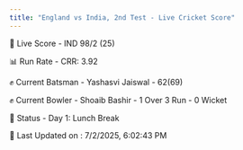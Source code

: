```yaml
---
title: "England vs India, 2nd Test - Live Cricket Score"
---
```


🔴 Live Score - IND 98/2 (25)  

📊 Run Rate - CRR: 3.92  

✊ Current Batsman - Yashasvi Jaiswal - 62(69)  

✊ Current Bowler - Shoaib Bashir - 1 Over 3 Run - 0 Wicket  

📑 Status - Day 1: Lunch Break

📝 Last Updated on : 7/2/2025, 6:02:43 PM  

